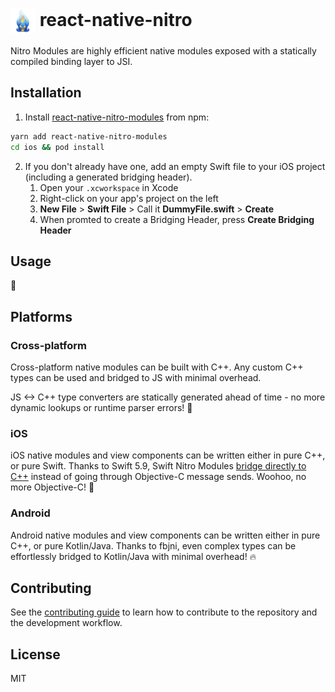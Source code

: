 <h1>
<img src="docs/img/blue-flame.png" height="40px" align="center" />
react-native-nitro
</h1>

Nitro Modules are highly efficient native modules exposed with a statically compiled binding layer to JSI.

## Installation

1. Install [react-native-nitro-modules](npmjs.org/react-native-nitro-modules) from npm:
  ```sh
  yarn add react-native-nitro-modules
  cd ios && pod install
  ```
2. If you don't already have one, add an empty Swift file to your iOS project (including a generated bridging header).
    1. Open your `.xcworkspace` in Xcode
    2. Right-click on your app's project on the left
    3. **New File** > **Swift File** > Call it **DummyFile.swift** > **Create**
    4. When promted to create a Bridging Header, press **Create Bridging Header**

## Usage

🤔

## Platforms

### Cross-platform

Cross-platform native modules can be built with C++.
Any custom C++ types can be used and bridged to JS with minimal overhead.

JS <-> C++ type converters are statically generated ahead of time - no more dynamic lookups or runtime parser errors! 🥳

### iOS

iOS native modules and view components can be written either in pure C++, or pure Swift.
Thanks to Swift 5.9, Swift Nitro Modules [bridge directly to C++](https://www.swift.org/documentation/cxx-interop/) instead of going through Objective-C message sends. Woohoo, no more Objective-C! 🥳

### Android

Android native modules and view components can be written either in pure C++, or pure Kotlin/Java.
Thanks to fbjni, even complex types can be effortlessly bridged to Kotlin/Java with minimal overhead! 🔥

## Contributing

See the [contributing guide](CONTRIBUTING.md) to learn how to contribute to the repository and the development workflow.

## License

MIT
